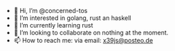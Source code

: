 - 👋 Hi, I’m @concerned-tos
- 👀 I’m interested in golang, rust an haskell
- 🌱 I’m currently learning rust
- 💞️ I’m looking to collaborate on nothing at the moment.
- 📫 How to reach me:
via email: x39js@posteo.de
<!---
concerned-tos/concerned-tos is a ✨ special ✨ repository because its `README.md` (this file) appears on your GitHub profile.
You can click the Preview link to take a look at your changes.
--->
